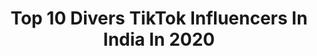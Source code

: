 ---
title: Top 10 Divers TikTok Influencers In India In 2020
description: >-
  Find top divers TikTok influencers in India in 2020. Most popular hashtags: #comedy #love #lockdown #champibeats.
platform: TikTok
profiles:
  - username: "trulynomadly"
    fullname: >-
      Sharanya Iyer
    location: "India"
    followers: 43243
    engagement: 506
    commentsToLikes: 0.045815
    id: ck9dwvkxzqqyx0j78k5ragb0q
    verified: false
    hashtags: "#southindia, #dive, #tiktokmaldives, #freedom"
  - username: "salmanbhai0139"
    fullname: >-
      salman
    location: "India"
    followers: 26118
    engagement: 766
    commentsToLikes: 0.001862
    id: ckal65j8k9d680i78g118ggul
    verified: false
    hashtags: "#se1613lovers, #keral, #tatatruck, #loryouy"
  - username: "feathernotess"
    fullname: >-
      Seema Syed
    location: "India"
    followers: 10826
    engagement: 502
    commentsToLikes: 0.033067
    id: ck807alhipcwo0j78hditpjvg
    verified: false
    hashtags: "#newsongalert, #guesstheplace, #biggboss3telugu, #act"
  - username: "anjali.raghav"
    fullname: >-
      anjali raghav
    location: "India"
    followers: 1444905
    engagement: 1270
    commentsToLikes: 0.008496
    id: cka87pkzd7urf0i782ugq9fig
    verified: false
    hashtags: "#ramseeta, #feemlovers, #handwashchallenge, #duet"
  - username: "mr.kanaiya9918"
    fullname: >-
      Mr.kanaiya
    location: "India"
    followers: 2111
    engagement: 2106
    commentsToLikes: 0.007089
    id: ckae1deouo7og0i786n67bz9l
    verified: false
    hashtags: "#meradillegaya, #krishna, #nandtravels, #madhav"
  - username: "ramshidhshaz"
    fullname: >-
      RAmshidh ShAz
    location: "India"
    followers: 38797
    engagement: 1562
    commentsToLikes: 0.005796
    id: cka7vgmsfw4df0i78t3mbguz7
    verified: false
    hashtags: "#6wheeldrive, #catwalk, #cute, #tiktok"
  - username: "villanlava"
    fullname: >-
      Vinod
    location: "India"
    followers: 8369
    engagement: 1198
    commentsToLikes: 0.002521
    id: cka84sxexvg820i78pswuxtjm
    verified: false
    hashtags: "#draftclearing, #nightdrivig, #polisathanam, #bikelove"
  - username: "royaladda11"
    fullname: >-
      divesh💎
    location: "India"
    followers: 124026
    engagement: 703
    commentsToLikes: 0.004170
    id: cka0urae2viza0i78xe045evq
    verified: false
    hashtags: "#doubleexposure, #final, #world, #abpnews"
  - username: "sarathkumar6191"
    fullname: >-
      Sarath Kumar
    location: "India"
    followers: 86527
    engagement: 2010
    commentsToLikes: 0.012060
    id: ckae3uoczzfro0i78a1garw5r
    verified: false
    hashtags: "#loveromance, #malayalamdialogue, #tiktokindia, #kalippan"
  - username: "rajulraveendran"
    fullname: >-
      Rajul Raveendran
    location: "India"
    followers: 20668
    engagement: 2376
    commentsToLikes: 0.011995
    id: ckamdusp718wi0i785b5oj1uq
    verified: false
    hashtags: "#tiktokvishu, #kannurstadium, #tata, #kl13"
---